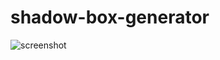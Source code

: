 # shadow-box-generator

![screenshot](https://user-images.githubusercontent.com/74948201/146644149-6c8576db-d787-46d6-9c06-3cfd9976c560.png)

